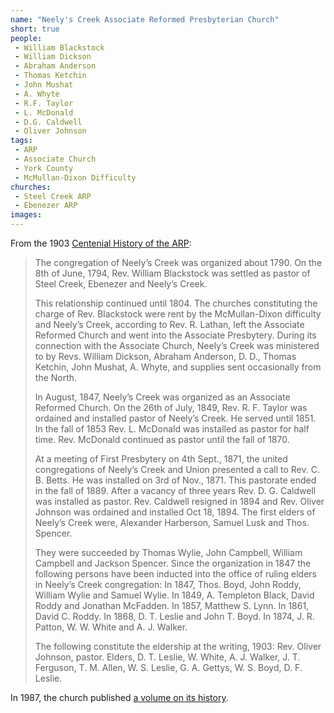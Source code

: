 ```yaml
---
name: "Neely's Creek Associate Reformed Presbyterian Church"
short: true
people:
 - William Blackstock
 - William Dickson
 - Abraham Anderson
 - Thomas Ketchin
 - John Mushat
 - A. Whyte
 - R.F. Taylor
 - L. McDonald
 - D.G. Caldwell
 - Oliver Johnson
tags:
 - ARP
 - Associate Church
 - York County
 - McMullan-Dixon Difficulty
churches:
 - Steel Creek ARP
 - Ebenezer ARP
images:
---
```


From the 1903 [Centenial History of the ARP](https://books.google.com/books?id=eco5AQAAMAAJ):

> The congregation of Neely’s Creek was organized about 1790. On the 8th of June, 1794, Rev. William Blackstock was settled as pastor of Steel Creek, Ebenezer and Neely’s Creek.
> 
> This relationship continued until 1804. The churches constituting the charge of Rev. Blackstock were rent by the McMullan-Dixon difficulty and Neely’s Creek, according to Rev. R. Lathan, left the Associate Reformed Church and went into the Associate Presbytery. During its connection with the Associate Church, Neely’s Creek was ministered to by Revs. William Dickson, Abraham Anderson, D. D., Thomas Ketchin, John Mushat, A. Whyte, and supplies sent occasionally from the North.
>
> In August, 1847, Neely’s Creek was organized as an Associate Reformed Church. On the 26th of July, 1849, Rev. R. F. Taylor was ordained and installed pastor of Neely’s Creek. He served until 1851. In the fall of 1853 Rev. L. McDonald was installed as pastor for half time. Rev. McDonald continued as pastor until the fall of 1870.
>
> At a meeting of First Presbytery on 4th Sept., 1871, the united congregations of Neely’s Creek and Union presented a call to Rev. C. B. Betts. He was installed on 3rd of Nov., 1871. This pastorate ended in the fall of 1889. After a vacancy of three years Rev. D. G. Caldwell was installed as pastor. Rev. Caldwell resigned in 1894 and Rev. Oliver Johnson was ordained and installed Oct 18, 1894. The first elders of Neely’s Creek were, Alexander Harberson, Samuel Lusk and Thos. Spencer.
>
> They were succeeded by Thomas Wylie, John Campbell, William Campbell and Jackson Spencer. Since the organization in 1847 the following persons have been inducted into the office of ruling elders in Neely’s Creek congregation: In 1847, Thos. Boyd, John Roddy, William Wylie and Samuel Wylie. In 1849, A. Templeton Black, David Roddy and Jonathan McFadden. In 1857, Matthew S. Lynn. In 1861, David C. Roddy. In 1868, D. T. Leslie and John T. Boyd. In 1874, J. R. Patton, W. W. White and A. J. Walker.
>
> The following constitute the eldership at the writing, 1903: Rev. Oliver Johnson, pastor. Elders, D. T. Leslie, W. White, A. J. Walker, J. T. Ferguson, T. M. Allen, W. S. Leslie, G. A. Gettys, W. S. Boyd, D. F. Leslie.

In 1987, the church published [a volume on its history](http://pailssc.org/search~S5?/Xhistory+associate+reformed&SORT=D&searchscope=5/Xhistory+associate+reformed&SORT=D&searchscope=5&SUBKEY=history+associate+reformed/1%2C187%2C187%2CB/frameset&FF=Xhistory+associate+reformed&SORT=D&searchscope=5&24%2C24%2C).
